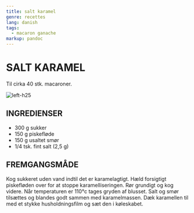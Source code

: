 ```yaml
---
title: salt karamel
genre: recettes
lang: danish
tags:
  - macaron ganache
markup: pandoc
---
```


# SALT KARAMEL

Til cirka 40 stk. macaroner.

![](/home/fred/.repo/traductions/recettes/images/macaron_karamel.jpg "left-h25")

## INGREDIENSER

- 300 g sukker
- 150 g piskefløde
- 150 g usaltet smør
- 1/4 tsk. fint salt (2,5 g)

## FREMGANGSMÅDE

Kog sukkeret uden vand indtil det er karamelagtigt.
Hæld forsigtigt piskefløden over for at stoppe karamelliseringen.
Rør grundigt og kog videre.
Når temperaturen er 110°c tages gryden af blusset.
Salt og smør tilsættes og blandes godt sammen med karamelmassen.
Dæk karamellen til med et stykke husholdningsfilm og sæt den i køleskabet.

